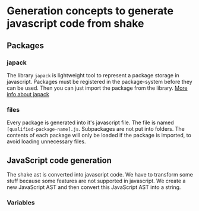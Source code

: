 # Generation concepts to generate javascript code from shake

## Packages

### japack

The library `japack` is lightweight tool to represent a package storage in javascript. Packages must be registered
in the package-system before they can be used. Then you can just import the package from the library.
[More info about japack](https://github.com/shakelang/package-js)

### files

Every package is generated into it's javascript file. The file is named `[qualified-package-name].js`. Subpackages are
not put into folders. The contents of each package will only be loaded if the package is imported, to avoid loading
unnecessary files.

## JavaScript code generation

The shake ast is converted into javascript code. We have to transform some stuff because some features are not supported
in javascript. We create a new JavaScript AST and then convert this JavaScript AST into a string.

### Variables
